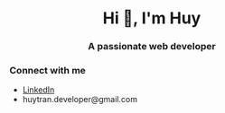 <h1 align="center">Hi 👋, I'm Huy</h1>
<h3 align="center">A passionate web developer</h3>

<h3 align="left">Connect with me</h3>
<ul>
    <li>
        <a href="https://www.linkedin.com/in/huytran89/">LinkedIn</a>
    </li>
    <li>
        huytran.developer@gmail.com
    </li>
</ul>
